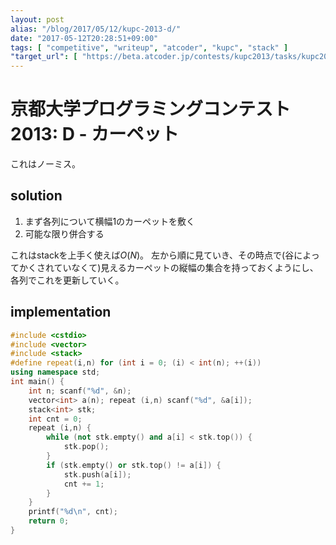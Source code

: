 ```yaml
---
layout: post
alias: "/blog/2017/05/12/kupc-2013-d/"
date: "2017-05-12T20:28:51+09:00"
tags: [ "competitive", "writeup", "atcoder", "kupc", "stack" ]
"target_url": [ "https://beta.atcoder.jp/contests/kupc2013/tasks/kupc2013_d" ]
---
```


# 京都大学プログラミングコンテスト2013: D - カーペット

これはノーミス。

## solution

1.  まず各列について横幅$1$のカーペットを敷く
2.  可能な限り併合する

これはstackを上手く使えば$O(N)$。
左から順に見ていき、その時点で(谷によってかくされていなくて)見えるカーペットの縦幅の集合を持っておくようにし、各列でこれを更新していく。

## implementation

``` c++
#include <cstdio>
#include <vector>
#include <stack>
#define repeat(i,n) for (int i = 0; (i) < int(n); ++(i))
using namespace std;
int main() {
    int n; scanf("%d", &n);
    vector<int> a(n); repeat (i,n) scanf("%d", &a[i]);
    stack<int> stk;
    int cnt = 0;
    repeat (i,n) {
        while (not stk.empty() and a[i] < stk.top()) {
            stk.pop();
        }
        if (stk.empty() or stk.top() != a[i]) {
            stk.push(a[i]);
            cnt += 1;
        }
    }
    printf("%d\n", cnt);
    return 0;
}
```
